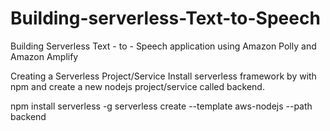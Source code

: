 # Building-serverless-Text-to-Speech
Building Serverless Text - to - Speech application using Amazon Polly and Amazon Amplify

Creating a Serverless Project/Service
Install serverless framework by with npm and create a new nodejs project/service called backend.

npm install serverless -g
serverless create --template aws-nodejs --path backend








